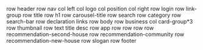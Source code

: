 row header
    row nav
        col left
            col logo
            col position
        col right
            row login
            row link-group
    row title
        row h1
        row carousel-title
    row search
        row category
        row search-bar
    row declaration
        links
row body
    row business
        col card-group*3
            row
                thumbnail
            row text
                title
                desc
    row app
        row 
        row
        row
    row recommendation-second-house
    row recommendation-community
    row recommendation-new-house
    row slogan
row footer
